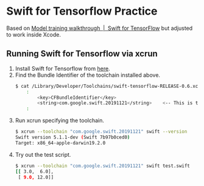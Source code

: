 # Swift for Tensorflow Practice

Based on [Model training walkthrough  |  Swift for TensorFlow](https://www.tensorflow.org/swift/tutorials/model_training_walkthrough) but adjusted to work inside Xcode.

## Running Swift for Tensorflow via xcrun

1. Install Swift for Tensorflow from [here](https://github.com/tensorflow/swift/blob/master/Installation.md).
1. Find the Bundle Identifier of the toolchain installed above.
    ```bash
    $ cat /Library/Developer/Toolchains/swift-tensorflow-RELEASE-0.6.xctoolchain/Info.plist
        :
            <key>CFBundleIdentifier</key>
            <string>com.google.swift.20191121</string>    <-- This is the one you need.
        :
    ```
1. Run xcrun specifying the toolchain.
    ```bash
    $ xcrun --toolchain "com.google.swift.20191121" swift --version
    Swift version 5.1.1-dev (Swift 7b97b0ced0)
    Target: x86_64-apple-darwin19.2.0
    ```
1. Try out the test script.
    ```bash
    $ xcrun --toolchain "com.google.swift.20191121" swift test.swift
    [[ 3.0,  6.0],
     [ 9.0, 12.0]]
    ```
